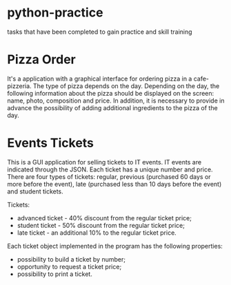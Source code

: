 # python-practice
tasks that have been completed to gain practice and skill training

# Pizza Order
It's a application with a graphical interface for ordering pizza in a cafe-pizzeria.
The type of pizza depends on the day. Depending on the day, the following information about the pizza should be displayed on the screen: name, photo, composition and price. In addition, it is necessary to provide in advance the possibility of adding additional ingredients to the pizza of the day.

# Events Tickets
This is a GUI application for selling tickets to IT events.
IT events are indicated through the JSON. Each ticket has a unique number and price. There are four types of tickets: regular, previous (purchased 60 days or more before the event), late (purchased less than 10 days before the event) and student tickets.

Tickets:
- advanced ticket - 40% discount from the regular ticket price;
- student ticket - 50% discount from the regular ticket price;
- late ticket - an additional 10% to the regular ticket price.

Each ticket object implemented in the program has the following properties:
- possibility to build a ticket by number;
- opportunity to request a ticket price;
- possibility to print a ticket.
